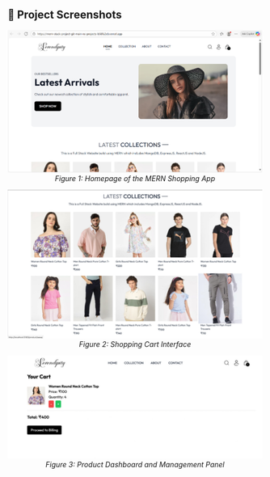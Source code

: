 ## 📸 Project Screenshots

<p align="center">
  <img src="https://raw.githubusercontent.com/22BDS0065jyo12/MERN-Shopping_Jyothsna12/main/Screenshot%202025-10-21%20154958.png" alt="Homepage Screenshot" width="700"/>
  <br>
  <em>Figure 1: Homepage of the MERN Shopping App</em>
</p>

<p align="center">
  <img src="https://raw.githubusercontent.com/22BDS0065jyo12/MERN-Shopping_Jyothsna12/main/Screenshot%202025-10-21%20160248.png" alt="Cart Screenshot" width="700"/>
  <br>
  <em>Figure 2: Shopping Cart Interface</em>
</p>

<p align="center">
  <img src="https://raw.githubusercontent.com/22BDS0065jyo12/MERN-Shopping_Jyothsna12/main/Screenshot%202025-10-21%20160335.png" alt="Dashboard Screenshot" width="700"/>
  <br>
  <em>Figure 3: Product Dashboard and Management Panel</em>
</p>
